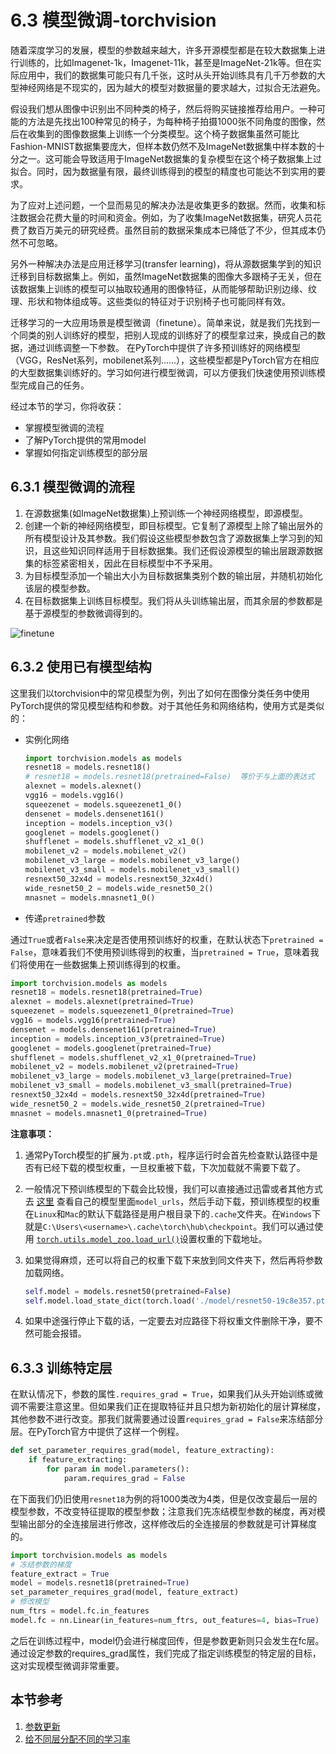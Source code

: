 # 6.3 模型微调-torchvision

随着深度学习的发展，模型的参数越来越大，许多开源模型都是在较大数据集上进行训练的，比如Imagenet-1k，Imagenet-11k，甚至是ImageNet-21k等。但在实际应用中，我们的数据集可能只有几千张，这时从头开始训练具有几千万参数的大型神经网络是不现实的，因为越大的模型对数据量的要求越大，过拟合无法避免。

假设我们想从图像中识别出不同种类的椅⼦，然后将购买链接推荐给用户。一种可能的方法是先找出100种常见的椅子，为每种椅子拍摄1000张不同⻆度的图像，然后在收集到的图像数据集上训练一个分类模型。这个椅子数据集虽然可能比Fashion-MNIST数据集要庞⼤，但样本数仍然不及ImageNet数据集中样本数的十分之⼀。这可能会导致适用于ImageNet数据集的复杂模型在这个椅⼦数据集上过拟合。同时，因为数据量有限，最终训练得到的模型的精度也可能达不到实用的要求。

为了应对上述问题，一个显⽽易⻅的解决办法是收集更多的数据。然而，收集和标注数据会花费大量的时间和资⾦。例如，为了收集ImageNet数据集，研究人员花费了数百万美元的研究经费。虽然目前的数据采集成本已降低了不少，但其成本仍然不可忽略。

另外一种解决办法是应用迁移学习(transfer learning)，将从源数据集学到的知识迁移到目标数据集上。例如，虽然ImageNet数据集的图像大多跟椅子无关，但在该数据集上训练的模型可以抽取较通用的图像特征，从而能够帮助识别边缘、纹理、形状和物体组成等。这些类似的特征对于识别椅子也可能同样有效。

迁移学习的一大应用场景是模型微调（finetune）。简单来说，就是我们先找到一个同类的别人训练好的模型，把别人现成的训练好了的模型拿过来，换成自己的数据，通过训练调整一下参数。 在PyTorch中提供了许多预训练好的网络模型（VGG，ResNet系列，mobilenet系列......），这些模型都是PyTorch官方在相应的大型数据集训练好的。学习如何进行模型微调，可以方便我们快速使用预训练模型完成自己的任务。

经过本节的学习，你将收获：

- 掌握模型微调的流程
- 了解PyTorch提供的常用model
-  掌握如何指定训练模型的部分层



## 6.3.1 模型微调的流程

1. 在源数据集(如ImageNet数据集)上预训练一个神经网络模型，即源模型。
2. 创建一个新的神经网络模型，即目标模型。它复制了源模型上除了输出层外的所有模型设计及其参数。我们假设这些模型参数包含了源数据集上学习到的知识，且这些知识同样适用于目标数据集。我们还假设源模型的输出层跟源数据集的标签紧密相关，因此在目标模型中不予采用。
3. 为目标模型添加一个输出⼤小为⽬标数据集类别个数的输出层，并随机初始化该层的模型参数。
4. 在目标数据集上训练目标模型。我们将从头训练输出层，而其余层的参数都是基于源模型的参数微调得到的。

![finetune](./figures/finetune.png)



## 6.3.2 使用已有模型结构

这里我们以torchvision中的常见模型为例，列出了如何在图像分类任务中使用PyTorch提供的常见模型结构和参数。对于其他任务和网络结构，使用方式是类似的：

- 实例化网络

  ```python
  import torchvision.models as models
  resnet18 = models.resnet18()
  # resnet18 = models.resnet18(pretrained=False)  等价于与上面的表达式
  alexnet = models.alexnet()
  vgg16 = models.vgg16()
  squeezenet = models.squeezenet1_0()
  densenet = models.densenet161()
  inception = models.inception_v3()
  googlenet = models.googlenet()
  shufflenet = models.shufflenet_v2_x1_0()
  mobilenet_v2 = models.mobilenet_v2()
  mobilenet_v3_large = models.mobilenet_v3_large()
  mobilenet_v3_small = models.mobilenet_v3_small()
  resnext50_32x4d = models.resnext50_32x4d()
  wide_resnet50_2 = models.wide_resnet50_2()
  mnasnet = models.mnasnet1_0()
- 传递`pretrained`参数

通过`True`或者`False`来决定是否使用预训练好的权重，在默认状态下`pretrained = False`，意味着我们不使用预训练得到的权重，当`pretrained = True`，意味着我们将使用在一些数据集上预训练得到的权重。

  ```python
import torchvision.models as models
resnet18 = models.resnet18(pretrained=True)
alexnet = models.alexnet(pretrained=True)
squeezenet = models.squeezenet1_0(pretrained=True)
vgg16 = models.vgg16(pretrained=True)
densenet = models.densenet161(pretrained=True)
inception = models.inception_v3(pretrained=True)
googlenet = models.googlenet(pretrained=True)
shufflenet = models.shufflenet_v2_x1_0(pretrained=True)
mobilenet_v2 = models.mobilenet_v2(pretrained=True)
mobilenet_v3_large = models.mobilenet_v3_large(pretrained=True)
mobilenet_v3_small = models.mobilenet_v3_small(pretrained=True)
resnext50_32x4d = models.resnext50_32x4d(pretrained=True)
wide_resnet50_2 = models.wide_resnet50_2(pretrained=True)
mnasnet = models.mnasnet1_0(pretrained=True)
  ```

**注意事项：**

1. 通常PyTorch模型的扩展为`.pt`或`.pth`，程序运行时会首先检查默认路径中是否有已经下载的模型权重，一旦权重被下载，下次加载就不需要下载了。

2. 一般情况下预训练模型的下载会比较慢，我们可以直接通过迅雷或者其他方式去 [这里](https://github.com/pytorch/vision/tree/master/torchvision/models) 查看自己的模型里面`model_urls`，然后手动下载，预训练模型的权重在`Linux`和`Mac`的默认下载路径是用户根目录下的`.cache`文件夹。在`Windows`下就是`C:\Users\<username>\.cache\torch\hub\checkpoint`。我们可以通过使用 [`torch.utils.model_zoo.load_url()`](https://pytorch.org/docs/stable/model_zoo.html#torch.utils.model_zoo.load_url)设置权重的下载地址。

3. 如果觉得麻烦，还可以将自己的权重下载下来放到同文件夹下，然后再将参数加载网络。

   ```python
   self.model = models.resnet50(pretrained=False)
   self.model.load_state_dict(torch.load('./model/resnet50-19c8e357.pth'))
   ```

4. 如果中途强行停止下载的话，一定要去对应路径下将权重文件删除干净，要不然可能会报错。



## 6.3.3 训练特定层

在默认情况下，参数的属性`.requires_grad = True`，如果我们从头开始训练或微调不需要注意这里。但如果我们正在提取特征并且只想为新初始化的层计算梯度，其他参数不进行改变。那我们就需要通过设置`requires_grad = False`来冻结部分层。在PyTorch官方中提供了这样一个例程。

```python
def set_parameter_requires_grad(model, feature_extracting):
    if feature_extracting:
        for param in model.parameters():
            param.requires_grad = False
```

在下面我们仍旧使用`resnet18`为例的将1000类改为4类，但是仅改变最后一层的模型参数，不改变特征提取的模型参数；注意我们先冻结模型参数的梯度，再对模型输出部分的全连接层进行修改，这样修改后的全连接层的参数就是可计算梯度的。

```python
import torchvision.models as models
# 冻结参数的梯度
feature_extract = True
model = models.resnet18(pretrained=True)
set_parameter_requires_grad(model, feature_extract)
# 修改模型
num_ftrs = model.fc.in_features
model.fc = nn.Linear(in_features=num_ftrs, out_features=4, bias=True)
```

之后在训练过程中，model仍会进行梯度回传，但是参数更新则只会发生在fc层。通过设定参数的requires_grad属性，我们完成了指定训练模型的特定层的目标，这对实现模型微调非常重要。



## 本节参考

1. [参数更新](https://www.pytorchtutorial.com/docs/package_references/torch-optim/)  
2. [给不同层分配不同的学习率](https://blog.csdn.net/jdzwanghao/article/details/90402577)
